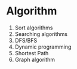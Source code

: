 # Algorithm
 
 1. Sort algorithms
 2. Searching algorithms
 3. DFS/BFS
 4. Dynamic programming
 5. Shortest Path
 6. Graph algorithm